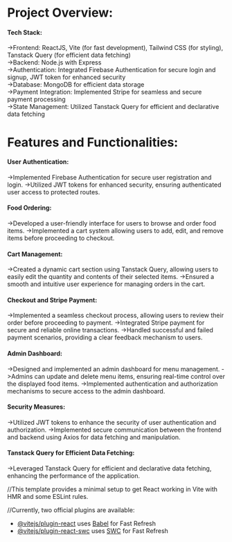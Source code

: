 <h1>Project Overview:</h1>
<h4>Tech Stack:</h4>
->Frontend: ReactJS, Vite (for fast development), Tailwind CSS (for styling), Tanstack Query (for efficient data fetching)
</br>
->Backend: Node.js with Express
</br>
->Authentication: Integrated Firebase Authentication for secure login and signup, JWT token for enhanced security
</br>
->Database: MongoDB for efficient data storage
</br>
->Payment Integration: Implemented Stripe for seamless and secure payment processing
</br>
->State Management: Utilized Tanstack Query for efficient and declarative data fetching

<h1>Features and Functionalities:</h1>

<h4>User Authentication:</h4>
->Implemented Firebase Authentication for secure user registration and login.
->Utilized JWT tokens for enhanced security, ensuring authenticated user access to protected routes.

<h4>Food Ordering:</h4>
->Developed a user-friendly interface for users to browse and order food items.
->Implemented a cart system allowing users to add, edit, and remove items before proceeding to checkout.

<h4>Cart Management:</h4>
->Created a dynamic cart section using Tanstack Query, allowing users to easily edit the quantity and contents of their selected items.
->Ensured a smooth and intuitive user experience for managing orders in the cart.

<h4>Checkout and Stripe Payment:</h4>
->Implemented a seamless checkout process, allowing users to review their order before proceeding to payment.
->Integrated Stripe payment for secure and reliable online transactions.
->Handled successful and failed payment scenarios, providing a clear feedback mechanism to users.

<h4>Admin Dashboard:</h4>
->Designed and implemented an admin dashboard for menu management.
->Admins can update and delete menu items, ensuring real-time control over the displayed food items.
->Implemented authentication and authorization mechanisms to secure access to the admin dashboard.

<h4>Security Measures:</h4>
->Utilized JWT tokens to enhance the security of user authentication and authorization.
->Implemented secure communication between the frontend and backend using Axios for data fetching and manipulation.

<h4>Tanstack Query for Efficient Data Fetching:</h4>
->Leveraged Tanstack Query for efficient and declarative data fetching, enhancing the performance of the application.


//This template provides a minimal setup to get React working in Vite with HMR and some ESLint rules.

//Currently, two official plugins are available:

- [@vitejs/plugin-react](https://github.com/vitejs/vite-plugin-react/blob/main/packages/plugin-react/README.md) uses [Babel](https://babeljs.io/) for Fast Refresh
- [@vitejs/plugin-react-swc](https://github.com/vitejs/vite-plugin-react-swc) uses [SWC](https://swc.rs/) for Fast Refresh
